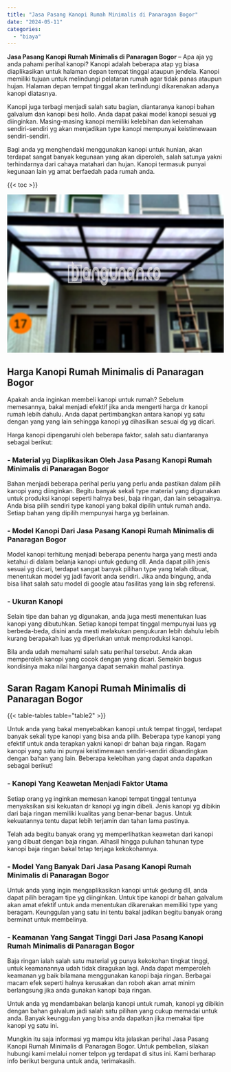 ```yaml
---
title: "Jasa Pasang Kanopi Rumah Minimalis di Panaragan Bogor"
date: "2024-05-11"
categories: 
  - "biaya"
---
```


**Jasa Pasang Kanopi Rumah Minimalis di Panaragan Bogor** – Apa aja yg anda pahami perihal kanopi? Kanopi adalah beberapa atap yg biasa diaplikasikan untuk halaman depan tempat tinggal ataupun jendela. Kanopi memiliki tujuan untuk melindungi pelataran rumah agar tidak panas ataupun hujan. Halaman depan tempat tinggal akan terlindungi dikarenakan adanya kanopi diatasnya.

Kanopi juga terbagi menjadi salah satu bagian, diantaranya kanopi bahan galvalum dan kanopi besi hollo. Anda dapat pakai model kanopi sesuai yg diinginkan. Masing-masing kanopi memiliki kelebihan dan kelemahan sendiri-sendiri yg akan menjadikan type kanopi mempunyai keistimewaan sendiri-sendiri.

Bagi anda yg menghendaki menggunakan kanopi untuk hunian, akan terdapat sangat banyak kegunaan yang akan diperoleh, salah satunya yakni terhindarnya dari cahaya matahari dan hujan. Kanopi termasuk punyai kegunaan lain yg amat berfaedah pada rumah anda.

{{< toc >}}

![Jasa Pasang Kanopi Rumah Minimalis di Panaragan Bogor](/images/harga-kanopi-minimalis-58.png)

## Harga Kanopi Rumah Minimalis di Panaragan Bogor

Apakah anda inginkan membeli kanopi untuk rumah? Sebelum memesannya, bakal menjadi efektif jika anda mengerti harga dr kanopi rumah lebih dahulu. Anda dapat pertimbangkan antara kanopi yg satu dengan yang yang lain sehingga kanopi yg dihasilkan sesuai dg yg dicari.

Harga kanopi dipengaruhi oleh beberapa faktor, salah satu diantaranya sebagai berikut:

### \- Material yg Diaplikasikan Oleh Jasa Pasang Kanopi Rumah Minimalis di Panaragan Bogor

Bahan menjadi beberapa perihal perlu yang perlu anda pastikan dalam pilih kanopi yang diinginkan. Begitu banyak sekali type material yang digunakan untuk produksi kanopi seperti halnya besi, baja ringan, dan lain sebagainya. Anda bisa pilih sendiri type kanopi yang bakal dipilih untuk rumah anda. Setiap bahan yang dipilih mempunyai harga yg berlainan.

### \- Model Kanopi Dari Jasa Pasang Kanopi Rumah Minimalis di Panaragan Bogor

Model kanopi terhitung menjadi beberapa penentu harga yang mesti anda ketahui di dalam belanja kanopi untuk gedung dll. Anda dapat pilih jenis sesuai yg dicari, terdapat sangat banyak pilihan type yang telah dibuat, menentukan model yg jadi favorit anda sendiri. Jika anda bingung, anda bisa lihat salah satu model di google atau fasilitas yang lain sbg referensi.

### \- Ukuran Kanopi

Selain tipe dan bahan yg digunakan, anda juga mesti menentukan luas kanopi yang dibutuhkan. Setiap kanopi tempat tinggal mempunyai luas yg berbeda-beda, disini anda mesti melakukan pengukuran lebih dahulu lebih kurang berapakah luas yg diperlukan untuk memproduksi kanopi.

Bila anda udah memahami salah satu perihal tersebut. Anda akan memperoleh kanopi yang cocok dengan yang dicari. Semakin bagus kondisinya maka nilai harganya dapat semakin mahal pastinya.

## Saran Ragam Kanopi Rumah Minimalis di Panaragan Bogor

{{< table-tables table="table2" >}}

Untuk anda yang bakal menyebabkan kanopi untuk tempat tinggal, terdapat banyak sekali type kanopi yang bisa anda pilih. Beberapa type kanopi yang efektif untuk anda terapkan yakni kanopi dr bahan baja ringan. Ragam kanopi yang satu ini punyai keistimewaan sendiri-sendiri dibandingkan dengan bahan yang lain. Beberapa kelebihan yang dapat anda dapatkan sebagai berikut!

### \- Kanopi Yang Keawetan Menjadi Faktor Utama

Setiap orang yg inginkan memesan kanopi tempat tinggal tentunya menyaksikan sisi kekuatan dr kanopi yg ingin dibeli. Jenis kanopi yg dibikin dari baja ringan memiliki kualitas yang benar-benar bagus. Untuk kekuatannya tentu dapat lebih terjamin dan tahan lama pastinya.

Telah ada begitu banyak orang yg memperlihatkan keawetan dari kanopi yang dibuat dengan baja ringan. Alhasil hingga puluhan tahunan type kanopi baja ringan bakal tetap terjaga kekokohannya.

### \- Model Yang Banyak Dari Jasa Pasang Kanopi Rumah Minimalis di Panaragan Bogor

Untuk anda yang ingin mengaplikasikan kanopi untuk gedung dll, anda dapat pilih beragam tipe yg diinginkan. Untuk tipe kanopi dr bahan galvalum akan amat efektif untuk anda menentukan dikarenakan memiliki type yang beragam. Keunggulan yang satu ini tentu bakal jadikan begitu banyak orang berminat untuk membelinya.

### \- Keamanan Yang Sangat Tinggi Dari Jasa Pasang Kanopi Rumah Minimalis di Panaragan Bogor

Baja ringan ialah salah satu material yg punya kekokohan tingkat tinggi, untuk keamanannya udah tidak diragukan lagi. Anda dapat memperoleh keamanan yg baik bilamana menggunakan kanopi baja ringan. Berbagai macam efek seperti halnya kerusakan dan roboh akan amat minim berlangsung jika anda gunakan kanopi baja ringan.

Untuk anda yg mendambakan belanja kanopi untuk rumah, kanopi yg dibikin dengan bahan galvalum jadi salah satu pilihan yang cukup memadai untuk anda. Banyak keunggulan yang bisa anda dapatkan jika memakai tipe kanopi yg satu ini.

Mungkin itu saja informasi yg mampu kita jelaskan perihal Jasa Pasang Kanopi Rumah Minimalis di Panaragan Bogor. Untuk pembelian, silakan hubungi kami melalui nomer telpon yg terdapat di situs ini. Kami berharap info berikut berguna untuk anda, terimakasih.
